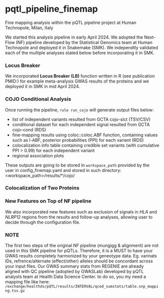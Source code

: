 # pqtl_pipeline_finemap
Fine mapping analysis within the pQTL pipeline project at Human Technopole, Milan, Italy

We started this analysis pipeline in early April 2024. We adopted the Next-Flow (NF) pipeline developed by the Statistical Genomics team at Human Technopole and deployed it in Snakemake (SMK). We independtly validated each of the multiple analyses stated below before incorporating it in SMK.


### Locus Breaker

We incorporated **Locus Breaker (LB)** function written in R (see publication PMID:) for example meta-analysis GWAS results of the proteins and we deployed it in SMK in mid April 2024.


### COJO Conditional Analysis
Once running the pipeline, `rule run_cojo` will generate output files below:
- list of independent variants resulted from GCTA cojo-slct (TSV/CSV)
- conditional dataset for each independent signal resulted from GCTA cojo-cond (RDS)
- fine-mapping results using coloc::coloc.ABF function, containing values such as l-ABF, posterior probabilities (PPI) for each variant (RDS)
- colocalization info table containing credible set variants (with cumulative PPI > 0.99) for each independent variant
- regional association plots

These outputs are going to be stored in `workspace_path` provided by the user in config_finemap.yaml and stored in such directory: 
<workspace_path>/results/*/cojo/<seqid>


### Colocalization of Two Proteins


### New Features on Top of NF pipeline
We also incorporated new features such as exclusion of signals in *HLA* and *NLRP12* regions from the results and follow-up analyses, allowing user to decide through the configuration file.


### NOTE
The first two steps of the original NF pipeline (mungigg & alignment) are not used in this SMK pipeline for pQTLs. Therefore, it is a MUST to have your GWAS results completely harmonized by your geneotype data. Eg. varinats IDs, refrence/alternate (effect/other) alleles should be concordant across your input files. Our GWAS summary stats from REGENIE are already aligned with QC pipeline (adopted by GWASLab) developed by pQTL analysts team at Health Data Science Center. to do so, you my need a mapping file like here:
`/exchange/healthds/pQTL/results/INTERVAL/qced_sumstats/table.snp_mapping.tsv.gz`

